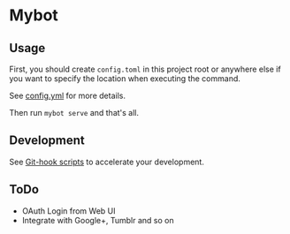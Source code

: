 # Mybot

## Usage

First, you should create `config.toml` in this project root or anywhere else if
you want to specify the location when executing the command.

See [config.yml](fixture/config.toml) for more details.

Then run `mybot serve` and that's all.

## Development

See [Git-hook scripts](scripts/) to accelerate your development.

## ToDo

+ OAuth Login from Web UI
+ Integrate with Google+, Tumblr and so on
